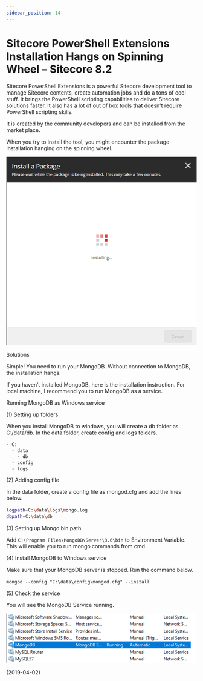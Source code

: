```yaml
---
sidebar_position: 14
---
```


# Sitecore PowerShell Extensions Installation Hangs on Spinning Wheel – Sitecore 8.2

Sitecore PowerShell Extensions is a powerful Sitecore development tool to manage Sitecore contents, create automation jobs and do a tons of cool stuff. It brings the PowerShell scripting capabilities to deliver Sitecore solutions faster. It also has a lot of out of box tools that doesn’t require PowerShell scripting skills.

It is created by the community developers and can be installed from the market place.

When you try to install the tool, you might encounter the package installation hanging on the spinning wheel.

![img](./img/14/img-1.webp)

Solutions

Simple! You need to run your MongoDB. Without connection to MongoDB, the installation hangs.

If you haven’t installed MongoDB, here is the installation instruction. For local machine, I recommend you to run MongoDB as a service.

Running MongoDB as Windows service

(1) Setting up folders

When you install MongoDB to windows, you will create a db folder as C:/data/db. In the data folder, create config and logs folders.

```
- C:
  - data
    - db
  - config
  - logs
```

(2) Adding config file

In the data folder, create a config file as mongod.cfg and add the lines below.

```bash
logpath=C:\data\logs\mongo.log
dbpath=C:\data\db
```

(3) Setting up Mongo bin path

Add `C:\Program Files\MongoDB\Server\3.6\bin` to Environment Variable. This will enable you to run mongo commands from cmd.

(4) Install MongoDB to Windows service

Make sure that your MongoDB server is stopped. Run the command below.

`mongod --config "C:\data\config\mongod.cfg" --install`

(5) Check the service

You will see the MongoDB Service running.

![img](./img/14/img-2.webp)

(2019-04-02)
